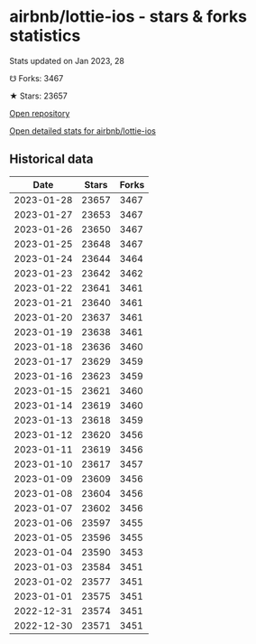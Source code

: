 # airbnb/lottie-ios - stars & forks statistics

Stats updated on Jan 2023, 28

☋ Forks: 3467

★ Stars: 23657

[Open repository](https://github.com/airbnb/lottie-ios)

[Open detailed stats for airbnb/lottie-ios](https://reviewgithub.com/rep/airbnb/lottie-ios)

## Historical data
| Date | Stars | Forks |
|------|-------|-------|
| 2023-01-28 | 23657 | 3467 | 
| 2023-01-27 | 23653 | 3467 | 
| 2023-01-26 | 23650 | 3467 | 
| 2023-01-25 | 23648 | 3467 | 
| 2023-01-24 | 23644 | 3464 | 
| 2023-01-23 | 23642 | 3462 | 
| 2023-01-22 | 23641 | 3461 | 
| 2023-01-21 | 23640 | 3461 | 
| 2023-01-20 | 23637 | 3461 | 
| 2023-01-19 | 23638 | 3461 | 
| 2023-01-18 | 23636 | 3460 | 
| 2023-01-17 | 23629 | 3459 | 
| 2023-01-16 | 23623 | 3459 | 
| 2023-01-15 | 23621 | 3460 | 
| 2023-01-14 | 23619 | 3460 | 
| 2023-01-13 | 23618 | 3459 | 
| 2023-01-12 | 23620 | 3456 | 
| 2023-01-11 | 23619 | 3456 | 
| 2023-01-10 | 23617 | 3457 | 
| 2023-01-09 | 23609 | 3456 | 
| 2023-01-08 | 23604 | 3456 | 
| 2023-01-07 | 23602 | 3456 | 
| 2023-01-06 | 23597 | 3455 | 
| 2023-01-05 | 23596 | 3455 | 
| 2023-01-04 | 23590 | 3453 | 
| 2023-01-03 | 23584 | 3451 | 
| 2023-01-02 | 23577 | 3451 | 
| 2023-01-01 | 23575 | 3451 | 
| 2022-12-31 | 23574 | 3451 | 
| 2022-12-30 | 23571 | 3451 | 

